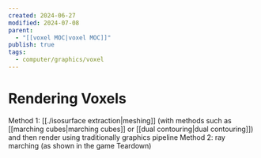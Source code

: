 ```yaml
---
created: 2024-06-27
modified: 2024-07-08
parent:
  - "[[voxel MOC|voxel MOC]]"
publish: true
tags:
  - computer/graphics/voxel
---
```


# Rendering Voxels
Method 1: [[./isosurface extraction|meshing]] (with methods such as [[marching cubes|marching cubes]] or [[dual contouring|dual contouring]]) and then render using traditionally graphics pipeline
Method 2: ray marching (as shown in the game Teardown)